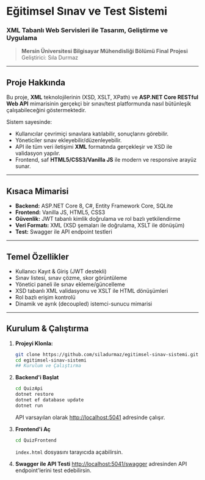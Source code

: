 # Eğitimsel Sınav ve Test Sistemi  
### XML Tabanlı Web Servisleri ile Tasarım, Geliştirme ve Uygulama

> **Mersin Üniversitesi Bilgisayar Mühendisliği Bölümü Final Projesi**  
> Geliştirici: Sıla Durmaz 

---

## Proje Hakkında

Bu proje, **XML** teknolojilerinin (XSD, XSLT, XPath) ve **ASP.NET Core RESTful Web API** mimarisinin gerçekçi bir sınav/test platformunda nasıl bütünleşik çalışabileceğini göstermektedir.

Sistem sayesinde:
- Kullanıcılar çevrimiçi sınavlara katılabilir, sonuçlarını görebilir.
- Yöneticiler sınav ekleyebilir/düzenleyebilir.
- API ile tüm veri iletişimi **XML** formatında gerçekleşir ve XSD ile validasyon yapılır.
- Frontend, saf **HTML5/CSS3/Vanilla JS** ile modern ve responsive arayüz sunar.

---

## Kısaca Mimarisi

- **Backend:** ASP.NET Core 8, C#, Entity Framework Core, SQLite  
- **Frontend:** Vanilla JS, HTML5, CSS3  
- **Güvenlik:** JWT tabanlı kimlik doğrulama ve rol bazlı yetkilendirme  
- **Veri Formatı:** XML (XSD şemaları ile doğrulama, XSLT ile dönüşüm)
- **Test:** Swagger ile API endpoint testleri

---

## Temel Özellikler

- Kullanıcı Kayıt & Giriş (JWT destekli)
- Sınav listesi, sınav çözme, skor görüntüleme
- Yönetici paneli ile sınav ekleme/güncelleme
- XSD tabanlı XML validasyonu ve XSLT ile HTML dönüşümleri
- Rol bazlı erişim kontrolü
- Dinamik ve ayrık (decoupled) istemci-sunucu mimarisi

---

## Kurulum & Çalıştırma

1. **Projeyi Klonla:**
   ```sh
   git clone https://github.com/siladurmaz/egitimsel-sinav-sistemi.git
   cd egitimsel-sinav-sistemi
   ## Kurulum ve Çalıştırma

2. **Backend'i Başlat**
    ```sh
    cd QuizApi
    dotnet restore
    dotnet ef database update
    dotnet run
    ```
    API varsayılan olarak [http://localhost:5041](http://localhost:5041) adresinde çalışır.

3. **Frontend'i Aç**
    ```sh
    cd QuizFrontend
    ```
    `index.html` dosyasını tarayıcıda açabilirsin.

4. **Swagger ile API Testi**
    [http://localhost:5041/swagger](http://localhost:5041/swagger) adresinden API endpoint'lerini test edebilirsin.

